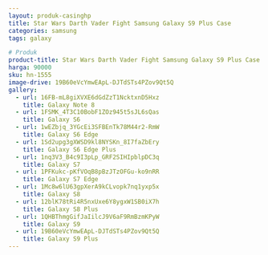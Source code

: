 ```yaml
---
layout: produk-casinghp
title: Star Wars Darth Vader Fight Samsung Galaxy S9 Plus Case
categories: samsung
tags: galaxy

# Produk
product-title: Star Wars Darth Vader Fight Samsung Galaxy S9 Plus Case
harga: 90000
sku: hn-1555
image-drive: 19B60eVcYmwEApL-DJTdSTs4PZov9Qt5Q
gallery:
  - url: 16FB-mL8giXVXE6dGdZzT1NcktxnD5Hxz
    title: Galaxy Note 8
  - url: 1FSMK_4T3C10BobF1ZOz945t5sJL6sQas
    title: Galaxy S6
  - url: 1wEZbjq_3YGcEi3SFBEnTk78M44r2-RmW
    title: Galaxy S6 Edge
  - url: 1Sd2upg3gXWSD9kl8NYSKn_8I7faZbEry
    title: Galaxy S6 Edge Plus
  - url: 1nq3V3_B4c9I3pLp_GRF2SIHIpblpDC3q
    title: Galaxy S7
  - url: 1PFKukc-pKfVOqB8pBzJTzOFGu-ko9nRR
    title: Galaxy S7 Edge
  - url: 1Mc8w6lU63gpXerA9kCLvopk7nq1yxp5x
    title: Galaxy S8
  - url: 12blK78tRi4R5nxUxe6Y8ygxW1SB0iX7h
    title: Galaxy S8 Plus
  - url: 1QHBThmgGifJaIilcJ9V6aF9RmBzmKPyW
    title: Galaxy S9
  - url: 19B60eVcYmwEApL-DJTdSTs4PZov9Qt5Q
    title: Galaxy S9 Plus
---
```

